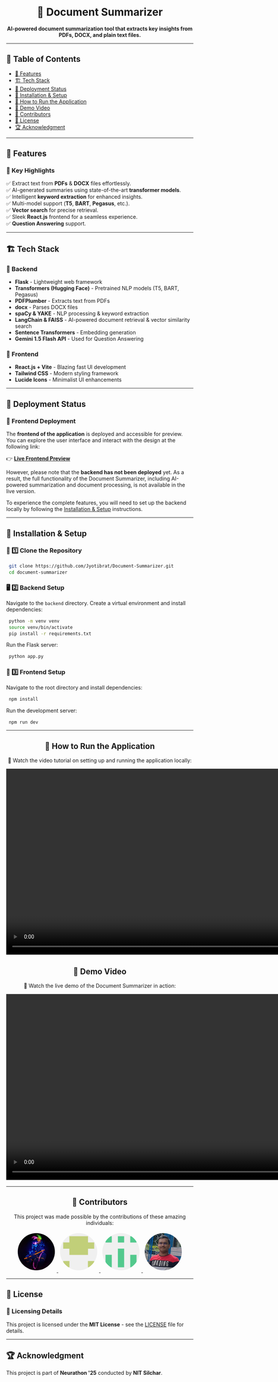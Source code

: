 <h1 align="center">
  📄 Document Summarizer
</h1>

<p align="center">
  <strong>AI-powered document summarization tool that extracts key insights from PDFs, DOCX, and plain text files.</strong>
</p>

---

## 📑 Table of Contents

- [🌟 Features](#-features)
- [🏗️ Tech Stack](#-tech-stack)
- [🚀 Deployment Status](#-deployment-status)
- [🚀 Installation & Setup](#-installation--setup)
- [🎥 How to Run the Application](#-how-to-run-the-application)
- [🎥 Demo Video](#-demo-video)
- [👥 Contributors](#-contributors)
- [📜 License](#-license)
- [🏆 Acknowledgment](#-acknowledgment)

---

## 🌟 Features

### 🔹 Key Highlights

✅ Extract text from **PDFs** & **DOCX** files effortlessly.\
✅ AI-generated summaries using state-of-the-art **transformer models**.\
✅ Intelligent **keyword extraction** for enhanced insights.\
✅ Multi-model support (**T5**, **BART**, **Pegasus**, etc.).\
✅ **Vector search** for precise retrieval.\
✅ Sleek **React.js** frontend for a seamless experience.\
✅ **Question Answering** support.

---

## 🏗️ Tech Stack

### 🔹 Backend

- **Flask** - Lightweight web framework
- **Transformers (Hugging Face)** - Pretrained NLP models (T5, BART, Pegasus)
- **PDFPlumber** - Extracts text from PDFs
- **docx** - Parses DOCX files
- **spaCy & YAKE** - NLP processing & keyword extraction
- **LangChain & FAISS** - AI-powered document retrieval & vector similarity search
- **Sentence Transformers** - Embedding generation
- **Gemini 1.5 Flash API** - Used for Question Answering

### 🔹 Frontend

- **React.js + Vite** - Blazing fast UI development
- **Tailwind CSS** - Modern styling framework
- **Lucide Icons** - Minimalist UI enhancements

---

## 🚀 Deployment Status

### 🔹 Frontend Deployment

The **frontend of the application** is deployed and accessible for preview. You can explore the user interface and interact with the design at the following link:

👉 [**Live Frontend Preview**](https://docsum.netlify.app/)

However, please note that the **backend has not been deployed** yet. As a result, the full functionality of the Document Summarizer, including AI-powered summarization and document processing, is not available in the live version.

To experience the complete features, you will need to set up the backend locally by following the [Installation & Setup](#-installation--setup) instructions.

---

## 🚀 Installation & Setup

### 🔧 1️⃣ Clone the Repository

```sh
 git clone https://github.com/Jyotibrat/Document-Summarizer.git
 cd document-summarizer
```

### 🖥️ 2️⃣ Backend Setup

Navigate to the `backend` directory. Create a virtual environment and install dependencies:

```sh
 python -m venv venv
 source venv/bin/activate
 pip install -r requirements.txt
```

Run the Flask server:

```sh
 python app.py
```

### 🎨 3️⃣ Frontend Setup

Navigate to the root directory and install dependencies:

```sh
 npm install
```

Run the development server:

```sh
 npm run dev
```

---

<h2 style="text-align: center;">🎥 How to Run the Application</h2>

<p align="center">
📌 Watch the video tutorial on setting up and running the application locally:
</p>

<div style="text-align: center;">
  <video width="1000" controls>
    <source src="./Assets/Videos/To Run in Local Machine.mp4" type="video/mp4">
  </video>
</div>

<h2 style="text-align: center;">🎥 Demo Video</h2>

<p align="center">
📌 Watch the live demo of the Document Summarizer in action:
</p>

<div style="text-align: center;">
  <video width="1000" controls>
    <source src="./Assets/Videos/Demo.mp4" type="video/mp4">
  </video>
</div>

---

<h2 align="center">
  👥 Contributors
</h2>

<p align="center">
  This project was made possible by the contributions of these amazing individuals:
</p>

<div align="center">
  <a href=https://github.com/Akshit7-uni"">
    <img src="./Assets/Contributors/Akshit Github Photo.jpg" alt="Jyotibrat" style="border-radius: 50%; margin: 5px; width: 100px; height: 100px;">
  </a>
  <a href="https://github.com/Lucifer-here">
    <img src="./Assets/Contributors/Ansh Github Photo.png" alt="Contributor2" style="border-radius: 50%; margin: 5px; width: 100px; height: 100px;">
  </a>
  <a href="https://github.com/Auth0r-C0dez">
    <img src="./Assets/Contributors/Rana Github Photo.png" alt="Contributor3" style="border-radius: 50%; margin: 5px; width: 100px; height: 100px;">
  </a>
  <a href="https://github.com/Jyotibrat">
    <img src="./Assets/Contributors/Bindupautra Github Photo.jpg" alt="Contributor4" style="border-radius: 50%; margin: 5px; width: 100px; height: 100px;">
  </a>
</div>

---

## 📜 License

### 🔹 Licensing Details

This project is licensed under the **MIT License** - see the [LICENSE](LICENSE) file for details.

---

## 🏆 Acknowledgment

This project is part of **Neurathon '25** conducted by **NIT Silchar**.
